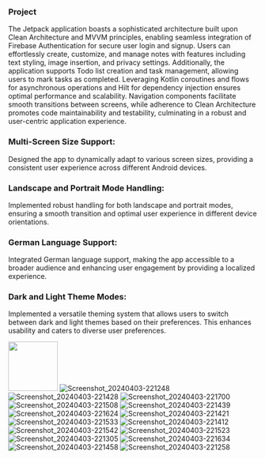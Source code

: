 ### Project 

The Jetpack application boasts a sophisticated architecture built upon Clean Architecture and MVVM principles, enabling seamless integration of Firebase Authentication for secure user login and signup. Users can effortlessly create, customize, and manage notes with features including text styling, image insertion, and privacy settings. Additionally, the application supports Todo list creation and task management, allowing users to mark tasks as completed. Leveraging Kotlin coroutines and flows for asynchronous operations and Hilt for dependency injection ensures optimal performance and scalability. Navigation components facilitate smooth transitions between screens, while adherence to Clean Architecture promotes code maintainability and testability, culminating in a robust and user-centric application experience.

### Multi-Screen Size Support:
Designed the app to dynamically adapt to various screen sizes, providing a consistent user experience across different Android devices.

### Landscape and Portrait Mode Handling:
Implemented robust handling for both landscape and portrait modes, ensuring a smooth transition and optimal user experience in different device orientations.

### German Language Support:
Integrated German language support, making the app accessible to a broader audience and enhancing user engagement by providing a localized experience.

### Dark and Light Theme Modes:
Implemented a versatile theming system that allows users to switch between dark and light themes based on their preferences. This enhances usability and caters to diverse user preferences.

<img
  src = "(https://github.com/Adnan4456/NoteBook/assets/82003540/06ab5d94-3284-4a4f-a9a5-9ca982d50201)" 
  width="100" />
![Screenshot_20240403-221248](https://github.com/Adnan4456/NoteBook/assets/82003540/06ab5d94-3284-4a4f-a9a5-9ca982d50201)
![Screenshot_20240403-221428](https://github.com/Adnan4456/NoteBook/assets/82003540/9cebbf75-4c85-40f2-bfe6-9721c7acec69)
![Screenshot_20240403-221700](https://github.com/Adnan4456/NoteBook/assets/82003540/f203f004-9d21-49eb-a262-180d2c24452c)
![Screenshot_20240403-221508](https://github.com/Adnan4456/NoteBook/assets/82003540/3e6dbf24-79e1-445e-932c-ed36c53c1396)
![Screenshot_20240403-221439](https://github.com/Adnan4456/NoteBook/assets/82003540/abfc2248-6316-42ae-afdc-5d0568d43e09)
![Screenshot_20240403-221624](https://github.com/Adnan4456/NoteBook/assets/82003540/2cd2a6aa-6bbe-4848-9f2a-39d5c9168a56)
![Screenshot_20240403-221421](https://github.com/Adnan4456/NoteBook/assets/82003540/85e8f686-2f40-4c7b-955e-548cb0d5eaa3)
![Screenshot_20240403-221533](https://github.com/Adnan4456/NoteBook/assets/82003540/3c2b14d4-aedb-4cbd-a64f-b99b8ffeb153)
![Screenshot_20240403-221412](https://github.com/Adnan4456/NoteBook/assets/82003540/20c8bb30-b616-4b50-bdac-a202850afaf1)
![Screenshot_20240403-221542](https://github.com/Adnan4456/NoteBook/assets/82003540/53075820-81fa-404f-a26c-2f24437527a2)
![Screenshot_20240403-221523](https://github.com/Adnan4456/NoteBook/assets/82003540/161f6fe0-ce64-42a8-be01-a1b381972f83)
![Screenshot_20240403-221305](https://github.com/Adnan4456/NoteBook/assets/82003540/47786200-8c3a-4180-8155-26079aea7c60)
![Screenshot_20240403-221634](https://github.com/Adnan4456/NoteBook/assets/82003540/ce1e80d9-fe99-404b-97fa-9cd2de71cc6f)
![Screenshot_20240403-221458](https://github.com/Adnan4456/NoteBook/assets/82003540/37c53876-e700-4eb2-8357-1f2634917f7b)
![Screenshot_20240403-221258](https://github.com/Adnan4456/NoteBook/assets/82003540/31f3e091-4943-41fd-b505-aa0a87476e92)



